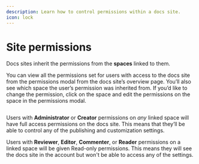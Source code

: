 ```yaml
---
description: Learn how to control permissions within a docs site.
icon: lock
---
```


# Site permissions

Docs sites inherit the permissions from the **spaces** linked to them.

You can view all the permissions set for users with access to the docs site from the permissions modal from the docs site’s overview page. You’ll also see which space the user’s permission was inherited from. If you’d like to change the permission, click on the space and edit the permissions on the space in the permissions modal.

<figure><img src="../../.gitbook/assets/site-permissions.png" alt=""><figcaption></figcaption></figure>

Users with **Administrator** or **Creator** permissions on _any_ linked space will have full access permissions on the docs site. This means that they’ll be able to control any of the publishing and customization settings.

Users with **Reviewer**, **Editor**, **Commenter**, or **Reader** permissions on a linked space will be given Read-only permissions. This means they will see the docs site in the account but won't be able to access any of the settings.
